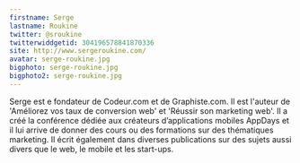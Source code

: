 ```yaml
---
firstname: Serge 
lastname: Roukine
twitter: @sroukine
twitterwiddgetid: 304196578841870336
site: http://www.sergeroukine.com/
avatar: serge-roukine.jpg
bigphoto: serge-roukine.jpg
bigphoto2: serge-roukine.jpg
---
```


Serge est e fondateur de Codeur.com et de Graphiste.com. Il est l'auteur de 'Améliorez vos taux de conversion web' et 'Réussir son marketing web'. 
Il a créé la conférence dédiée aux créateurs d’applications mobiles AppDays et il lui arrive de donner des cours ou des formations sur des thématiques marketing. 
Il écrit également dans diverses publications sur des sujets aussi divers que le web, le mobile et les start-ups.


